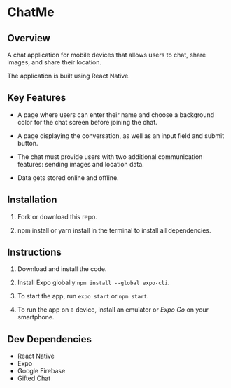 # **ChatMe**

## **Overview**

A chat application for mobile devices that allows users to chat, share images, and share their location.

The application is built using React Native.

## **Key Features**

- A page where users can enter their name and choose a background color for the chat screen before joining the chat.

- A page displaying the conversation, as well as an input field and submit button.

- The chat must provide users with two additional communication features: sending images and location data.

- Data gets stored online and offline.

## **Installation**

1. Fork or download this repo.

2. npm install or yarn install in the terminal to install all dependencies.

## **Instructions**

1. Download and install the code.

2. Install Expo globally `npm install --global expo-cli`.

3. To start the app, run `expo start` or `npm start`.

4. To run the app on a device, install an emulator or *Expo Go* on your smartphone.

## **Dev Dependencies**

- React Native
- Expo
- Google Firebase
- Gifted Chat
